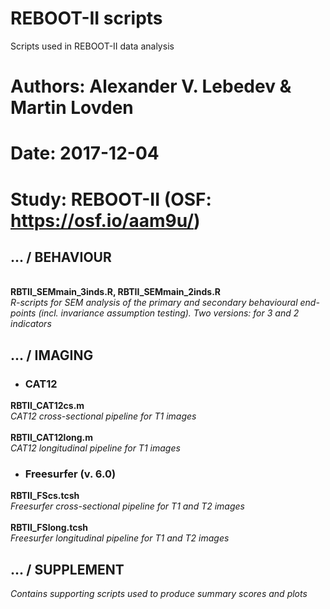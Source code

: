 # REBOOT-II scripts
Scripts used in REBOOT-II data analysis
# Authors: Alexander V. Lebedev & Martin Lovden
# Date: 2017-12-04
# Study: REBOOT-II (OSF: https://osf.io/aam9u/)

## ... / BEHAVIOUR
\
**RBTII_SEMmain_3inds.R, RBTII_SEMmain_2inds.R** \
_R-scripts for SEM analysis of the primary and secondary behavioural end-points
(incl. invariance assumption testing). Two versions: for 3 and 2 indicators_

## ... / IMAGING
* ### CAT12
**RBTII_CAT12cs.m** \
_CAT12 cross-sectional pipeline for T1 images_ \
\
**RBTII_CAT12long.m** \
_CAT12 longitudinal pipeline for T1 images_

* ### Freesurfer (v. 6.0)
**RBTII_FScs.tcsh** \
_Freesurfer cross-sectional pipeline for T1 and T2 images_ \
\
**RBTII_FSlong.tcsh** \
_Freesurfer longitudinal pipeline for T1 and T2 images_

## ... / SUPPLEMENT
_Contains supporting scripts used to produce summary scores and plots_


